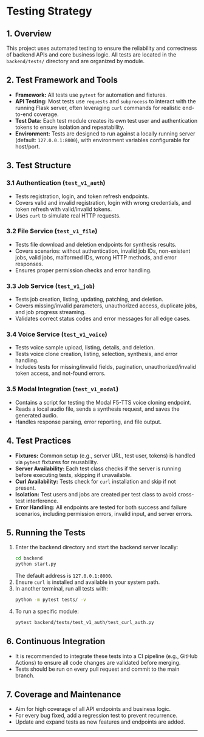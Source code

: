 # Testing Strategy

## 1. Overview
This project uses automated testing to ensure the reliability and correctness of backend APIs and core business logic. All tests are located in the `backend/tests/` directory and are organized by module.

## 2. Test Framework and Tools
- **Framework:** All tests use `pytest` for automation and fixtures.
- **API Testing:** Most tests use `requests` and `subprocess` to interact with the running Flask server, often leveraging `curl` commands for realistic end-to-end coverage.
- **Test Data:** Each test module creates its own test user and authentication tokens to ensure isolation and repeatability.
- **Environment:** Tests are designed to run against a locally running server (default: `127.0.0.1:8000`), with environment variables configurable for host/port.

## 3. Test Structure

### 3.1 Authentication (`test_v1_auth`)
- Tests registration, login, and token refresh endpoints.
- Covers valid and invalid registration, login with wrong credentials, and token refresh with valid/invalid tokens.
- Uses `curl` to simulate real HTTP requests.

### 3.2 File Service (`test_v1_file`)
- Tests file download and deletion endpoints for synthesis results.
- Covers scenarios: without authentication, invalid job IDs, non-existent jobs, valid jobs, malformed IDs, wrong HTTP methods, and error responses.
- Ensures proper permission checks and error handling.

### 3.3 Job Service (`test_v1_job`)
- Tests job creation, listing, updating, patching, and deletion.
- Covers missing/invalid parameters, unauthorized access, duplicate jobs, and job progress streaming.
- Validates correct status codes and error messages for all edge cases.

### 3.4 Voice Service (`test_v1_voice`)
- Tests voice sample upload, listing, details, and deletion.
- Tests voice clone creation, listing, selection, synthesis, and error handling.
- Includes tests for missing/invalid fields, pagination, unauthorized/invalid token access, and not-found errors.

### 3.5 Modal Integration (`test_v1_modal`)
- Contains a script for testing the Modal F5-TTS voice cloning endpoint.
- Reads a local audio file, sends a synthesis request, and saves the generated audio.
- Handles response parsing, error reporting, and file output.

## 4. Test Practices
- **Fixtures:** Common setup (e.g., server URL, test user, tokens) is handled via `pytest` fixtures for reusability.
- **Server Availability:** Each test class checks if the server is running before executing tests, skipping if unavailable.
- **Curl Availability:** Tests check for `curl` installation and skip if not present.
- **Isolation:** Test users and jobs are created per test class to avoid cross-test interference.
- **Error Handling:** All endpoints are tested for both success and failure scenarios, including permission errors, invalid input, and server errors.

## 5. Running the Tests
1. Enter the backend directory and start the backend server locally:
   ```bash
   cd backend
   python start.py
   ```
   The default address is `127.0.0.1:8000`.
2. Ensure `curl` is installed and available in your system path.
3. In another terminal, run all tests with:
   ```bash
   python -m pytest tests/ -v
   ```
4. To run a specific module:
   ```bash
   pytest backend/tests/test_v1_auth/test_curl_auth.py
   ```

## 6. Continuous Integration
- It is recommended to integrate these tests into a CI pipeline (e.g., GitHub Actions) to ensure all code changes are validated before merging.
- Tests should be run on every pull request and commit to the main branch.

## 7. Coverage and Maintenance
- Aim for high coverage of all API endpoints and business logic.
- For every bug fixed, add a regression test to prevent recurrence.
- Update and expand tests as new features and endpoints are added.

--- 